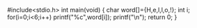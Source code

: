 #include<stdio.h>
int main(void)
{
 char word[]={H,e,l,l,o,!};
 int i;
 for(i=0;i<6;i++)
  printf("%c",word[i]);
  printf("\n");
  return 0;
}
